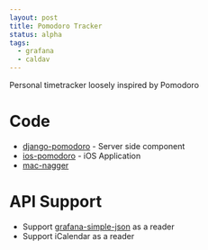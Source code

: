 ```yaml
---
layout: post
title: Pomodoro Tracker
status: alpha
tags:
  - grafana
  - caldav
---
```


Personal timetracker loosely inspired by Pomodoro

# Code

- [django-pomodoro](https://github.com/kfdm/django-pomodoro) - Server side component
- [ios-pomodoro](https://github.com/kfdm/ios-pomodoro) - iOS Application
- [mac-nagger](https://github.com/kfdm/mac-nagger)

# API Support

- Support [grafana-simple-json] as a reader
- Support iCalendar as a reader

[grafana-simple-json]: https://github.com/grafana/simple-json-datasource
